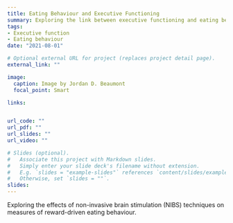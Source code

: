 ```yaml
---
title: Eating Behaviour and Executive Functioning
summary: Exploring the link between executive functioning and eating behaviours.
tags:
- Executive function
- Eating behaviour
date: "2021-08-01"

# Optional external URL for project (replaces project detail page).
external_link: ""

image:
  caption: Image by Jordan D. Beaumont
  focal_point: Smart

links:


url_code: ""
url_pdf: ""
url_slides: ""
url_video: ""

# Slides (optional).
#   Associate this project with Markdown slides.
#   Simply enter your slide deck's filename without extension.
#   E.g. `slides = "example-slides"` references `content/slides/example-slides.md`.
#   Otherwise, set `slides = ""`.
slides: 
---
```


Exploring the effects of non-invasive brain stimulation (NIBS) techniques on measures of reward-driven eating behaviour.